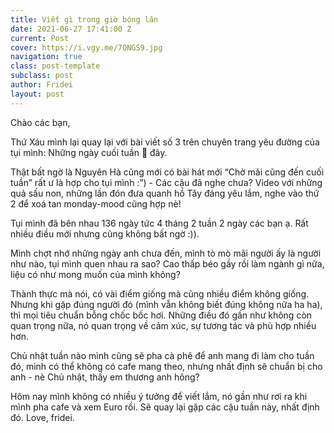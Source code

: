 ```yaml
---
title: Viết gì trong giờ bóng lăn
date: 2021-06-27 17:41:00 Z
current: Post
cover: https://i.vgy.me/7ONGS9.jpg
navigation: true
class: post-template
subclass: post
author: Fridei
layout: post
---
```


Chào các bạn,

Thứ Xáu mình lại quay lại với bài viết số 3 trên chuyên trang yêu đường của tụi mình: Những ngày cuối tuần 🍓 đây.

Thật bất ngờ là Nguyên Hà cũng mới có bài hát mới “Chờ mãi cũng đến cuối tuần” rất ư là hợp cho tụi mình :”) - Các cậu đã nghe chưa? Video với những quả sấu non, những lần đón đưa quanh hồ Tây đáng yêu lắm, nghe vào thứ 2 để xoá tan monday-mood cũng hợp nè!

Tụi mình đã bên nhau 136 ngày tức 4 tháng 2 tuần 2 ngày các bạn ạ. Rất nhiều điều mới nhưng cũng không bất ngờ :)).

Mình chợt nhớ những ngày anh chưa đến, mình tò mò mãi người ấy là người như nào, tụi mình quen nhau ra sao? Cao thấp béo gầy rồi làm ngành gì nữa, liệu có như mong muốn của mình không?

Thành thực mà nói, có vài điểm giống mà cũng nhiều điểm không giống.
Nhưng khi gặp đúng người đó (mình vẫn không biết đúng không nữa ha ha), thì mọi tiêu chuẩn bỗng chốc bốc hơi. Những điều đó gần như không còn quan trọng nữa, nó quan trọng về cảm xúc, sự tương tác và phù hợp nhiều hơn.

Chủ nhật tuần nào mình cũng sẽ pha cà phê để anh mang đi làm cho tuần đó, mình có thể không có cafe mang theo, nhưng nhất định sẽ chuẩn bị cho anh - nè Chủ nhật, thấy em thương anh hông?

Hôm nay mình không có nhiều ý tưởng để viết lắm, nó gần như rơi ra khi mình pha cafe và xem Euro rồi.
Sẽ quay lại gặp các cậu tuần này, nhất định đó.
Love, fridei.